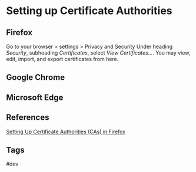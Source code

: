 # Setting up Certificate Authorities

## Firefox
Go to your browser > settings > Privacy and Security
Under heading *Security*, subheading *Certificates*, select *View Certificates...*. You may view, edit, import, and export certificates from here.  

## Google Chrome

## Microsoft Edge

## References
[Setting Up Certificate Authorities (CAs) in Firefox](https://support.mozilla.org/en-US/kb/setting-certificate-authorities-firefox)  

## Tags
#dev
